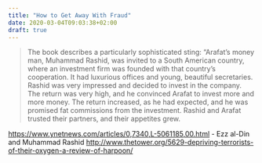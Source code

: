 ```yaml
---
title: "How to Get Away With Fraud"
date: 2020-03-04T09:03:38+02:00
draft: true
---
```



> The book describes a particularly sophisticated sting: “Arafat’s money man, Muhammad Rashid, was invited to a South American country, where an investment firm was founded with that country’s cooperation. It had luxurious offices and young, beautiful secretaries. Rashid was very impressed and decided to invest in the company. The return was very high, and he convinced Arafat to invest more and more money. The return increased, as he had expected, and he was promised fat commissions from the investment. Rashid and Arafat trusted their partners, and their appetites grew. 

https://www.ynetnews.com/articles/0,7340,L-5061185,00.html - Ezz al-Din and Muhammad Rashid
http://www.thetower.org/5629-depriving-terrorists-of-their-oxygen-a-review-of-harpoon/
